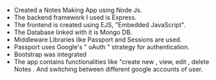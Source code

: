 - Created a Notes Making App using Node Js.
- The backend framework I used is Express.
- The frontend is created using EJS, "Embedded JavaScript".
- The Database linked with it is Mongo DB.
- Middleware Libraries like Passport and Sessions are used.
- Passport uses Google's " oAuth " strategy for authentication.
- Bootstrap was integrated
- The app contains functionalities like "create new , view, edit , delete Notes . And switching between different google accounts of user.
